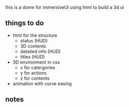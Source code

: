this is a dome for immersiveUI
using html to build a 3d ui

## things to do

+ html for the structure
  - status (HUD)
  - 3D contents
  - detailed info (HUD)
  - titles (HUD)
+ 3D environment in css
  - x for catergories
  - y for actions
  - z for contents
+ animation with curve easing

## notes
